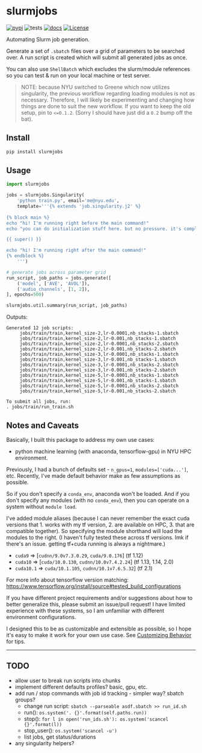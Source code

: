 # slurmjobs

[![pypi](https://badge.fury.io/py/slurmjobs.svg)](https://pypi.python.org/pypi/slurmjobs/)
![tests](https://github.com/beasteers/slurmjobs/actions/workflows/ci.yaml/badge.svg)
[![docs](https://readthedocs.org/projects/slurmjobs/badge/?version=latest)](http://slurmjobs.readthedocs.io/?badge=latest)
[![License](https://img.shields.io/pypi/l/slurmjobs.svg)](https://github.com/beasteers/slurmjobs/blob/main/LICENSE.md)


Automating Slurm job generation.

Generate a set of `.sbatch` files over a grid of parameters to be searched over. A run script is created which will submit all generated jobs as once.

You can also use `ShellBatch` which excludes the slurm/module references so you can test & run on your local machine or test server.

> NOTE: because NYU switched to Greene which now utilizes singularity, the previous workflow regarding loading modules is not as necessary. Therefore, I will likely be experimenting and changing how things are done to suit the new workflow. If you want to keep the old setup, pin to `<=0.1.2`. (Sorry I should have just did a `0.2` bump off the bat).

## Install

```bash
pip install slurmjobs
```

## Usage

```python
import slurmjobs

jobs = slurmjobs.Singularity(
    'python train.py', email='me@nyu.edu',
    template='''{% extends 'job.singularity.j2' %}
  
{% block main %}
echo "hi! I'm running right before the main command!"
echo "you can do initialization stuff here. but no pressure. it's completely optional."

{{ super() }}

echo "hi! I'm running right after the main command!"
{% endblock %}
    ''')

# generate jobs across parameter grid
run_script, job_paths = jobs.generate([
    ('model', ['AVE', 'AVOL']),
    ('audio_channels', [1, 2]),
], epochs=500)

slurmjobs.util.summary(run_script, job_paths)
```

Outputs:
```
Generated 12 job scripts:
     jobs/train/train,kernel_size-2,lr-0.0001,nb_stacks-1.sbatch
     jobs/train/train,kernel_size-2,lr-0.001,nb_stacks-1.sbatch
     jobs/train/train,kernel_size-2,lr-0.0001,nb_stacks-2.sbatch
     jobs/train/train,kernel_size-2,lr-0.001,nb_stacks-2.sbatch
     jobs/train/train,kernel_size-3,lr-0.0001,nb_stacks-1.sbatch
     jobs/train/train,kernel_size-3,lr-0.001,nb_stacks-1.sbatch
     jobs/train/train,kernel_size-3,lr-0.0001,nb_stacks-2.sbatch
     jobs/train/train,kernel_size-3,lr-0.001,nb_stacks-2.sbatch
     jobs/train/train,kernel_size-5,lr-0.0001,nb_stacks-1.sbatch
     jobs/train/train,kernel_size-5,lr-0.001,nb_stacks-1.sbatch
     jobs/train/train,kernel_size-5,lr-0.0001,nb_stacks-2.sbatch
     jobs/train/train,kernel_size-5,lr-0.001,nb_stacks-2.sbatch

To submit all jobs, run:
. jobs/train/run_train.sh
```

## Notes and Caveats
Basically, I built this package to address my own use cases:
  - python machine learning (with anaconda, tensorflow-gpu) in NYU HPC environment.

Previously, I had a bunch of defaults set - `n_gpus=1`, `modules=['cuda...']`, etc. Recently, I've made default behavior make as few assumptions as possible.

So if you don't specify a `conda_env`, anaconda won't be loaded. And if you don't specify any modules (with no `conda_env`), then you can operate on a system without `module load`.

I've added module aliases (because I can never remember the exact cuda versions that 1. works with my tf version, 2. are available on HPC, 3. that are compatible together). So specifying the module shorthand will load the modules to the right. (I haven't fully tested these across tf versions. lmk if there's an issue. getting tf+cuda running is always a nightmare.)
 - `cuda9`  => [`cudnn/9.0v7.3.0.29`, `cuda/9.0.176`] (tf 1.12)
 - `cuda10` => [`cuda/10.0.130`, `cudnn/10.0v7.4.2.24`] (tf 1.13, 1.14, 2.0)
 - `cuda10.1` => `cuda/10.1.105`, `cudnn/10.1v7.6.5.32`] (tf 2.1)

For more info about tensorflow version matching: https://www.tensorflow.org/install/source#tested_build_configurations

If you have different project requirements and/or suggestions about how to better generalize this, please submit an issue/pull request! I have limited experience with these systems, so I am unfamiliar with different environment configurations.

I designed this to be as customizable and extensible as possible, so I hope it's easy to make it work for your own use case. See [Customizing Behavior](docs/CUSTOMIZING.md) for tips.

----

## TODO
  - allow user to break run scripts into chunks
  - implement different defaults profiles? basic, gpu, etc.
  - add run / stop commands with job id tracking - simpler way? sbatch groups?
    - change run script: `sbatch --parseable asdf.sbatch >> run_id.sh`
    - run(): `os.system('. {}'.format(self.paths.run))`
    - stop(): `for l in open('run_ids.sh'): os.system('scancel {}'.format(l))`
    - stop_user(): `os.system('scancel -u')`
    - list jobs, get status/durations
  - any singularity helpers?
